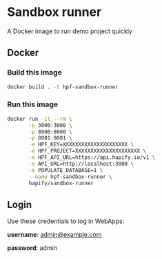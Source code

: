# Sandbox runner

A Docker image to run demo project quickly

## Docker

### Build this image

```bash
docker build . -t hpf-sandbox-runner
```

### Run this image

```bash
docker run -it --rm \
       -p 3000:3000 \
       -p 8000:8000 \
       -p 8001:8001 \
       -e HPF_KEY=XXXXXXXXXXXXXXXXXXXXX \
       -e HPF_PROJECT=XXXXXXXXXXXXXXXXXXXXX \
       -e HPF_API_URL=https://api.hapify.io/v1 \
       -e API_URL=http://localhost:3000 \
       -e POPULATE_DATABASE=1 \
       --name hpf-sandbox-runner \
       hapify/sandbox-runner
```

## Login

Use these credentials to log in WebApps:

**username**: admin@example.com

**password**: admin
